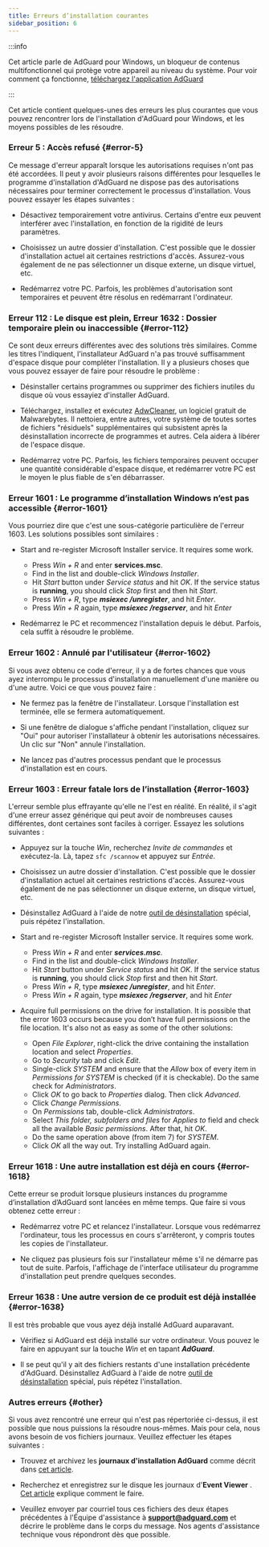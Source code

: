 ```yaml
---
title: Erreurs d’installation courantes
sidebar_position: 6
---
```


:::info

Cet article parle de AdGuard pour Windows, un bloqueur de contenus multifonctionnel qui protège votre appareil au niveau du système. Pour voir comment ça fonctionne, [téléchargez l'application AdGuard](https://agrd.io/download-kb-adblock)

:::

Cet article contient quelques-unes des erreurs les plus courantes que vous pouvez rencontrer lors de l'installation d'AdGuard pour Windows, et les moyens possibles de les résoudre.

### Erreur 5 : Accès refusé {#error-5}

Ce message d'erreur apparaît lorsque les autorisations requises n'ont pas été accordées. Il peut y avoir plusieurs raisons différentes pour lesquelles le programme d'installation d'AdGuard ne dispose pas des autorisations nécessaires pour terminer correctement le processus d'installation. Vous pouvez essayer les étapes suivantes :

- Désactivez temporairement votre antivirus. Certains d'entre eux peuvent interférer avec l'installation, en fonction de la rigidité de leurs paramètres.

- Choisissez un autre dossier d'installation. C'est possible que le dossier d'installation actuel ait certaines restrictions d'accès. Assurez-vous également de ne pas sélectionner un disque externe, un disque virtuel, etc.

- Redémarrez votre PC. Parfois, les problèmes d'autorisation sont temporaires et peuvent être résolus en redémarrant l'ordinateur.

### Erreur 112 : Le disque est plein, Erreur 1632 : Dossier temporaire plein ou inaccessible {#error-112}

Ce sont deux erreurs différentes avec des solutions très similaires. Comme les titres l'indiquent, l'installateur AdGuard n'a pas trouvé suffisamment d'espace disque pour compléter l'installation. Il y a plusieurs choses que vous pouvez essayer de faire pour résoudre le problème :

- Désinstaller certains programmes ou supprimer des fichiers inutiles du disque où vous essayiez d'installer AdGuard.

- Téléchargez, installez et exécutez [AdwCleaner](http://www.bleepingcomputer.com/download/adwcleaner/), un logiciel gratuit de Malwarebytes. Il nettoiera, entre autres, votre système de toutes sortes de fichiers "résiduels" supplémentaires qui subsistent après la désinstallation incorrecte de programmes et autres. Cela aidera à libérer de l'espace disque.

- Redémarrez votre PC. Parfois, les fichiers temporaires peuvent occuper une quantité considérable d'espace disque, et redémarrer votre PC est le moyen le plus fiable de s'en débarrasser.

### Erreur 1601 : Le programme d’installation Windows n’est pas accessible {#error-1601}

Vous pourriez dire que c'est une sous-catégorie particulière de l'erreur 1603. Les solutions possibles sont similaires :

- Start and re-register Microsoft Installer service. It requires some work.

    - Press *Win + R* and enter **services.msc**.
    - Find in the list and double-click *Windows Installer*.
    - Hit *Start* button under *Service status* and hit *OK*. If the service status is **running**, you should click *Stop* first and then hit *Start*.
    - Press *Win + R*, type ***msiexec /unregister***, and hit *Enter*.
    - Press *Win + R* again, type ***msiexec /regserver***, and hit *Enter*

- Redémarrez le PC et recommencez l'installation depuis le début. Parfois, cela suffit à résoudre le problème.

### Erreur 1602 : Annulé par l'utilisateur {#error-1602}

Si vous avez obtenu ce code d'erreur, il y a de fortes chances que vous ayez interrompu le processus d'installation manuellement d'une manière ou d'une autre. Voici ce que vous pouvez faire :

- Ne fermez pas la fenêtre de l'installateur. Lorsque l'installation est terminée, elle se fermera automatiquement.

- Si une fenêtre de dialogue s'affiche pendant l'installation, cliquez sur "Oui" pour autoriser l'installateur à obtenir les autorisations nécessaires. Un clic sur "Non" annule l'installation.

- Ne lancez pas d'autres processus pendant que le processus d'installation est en cours.

### Erreur 1603 : Erreur fatale lors de l’installation {#error-1603}

L'erreur semble plus effrayante qu'elle ne l'est en réalité. En réalité, il s'agit d'une erreur assez générique qui peut avoir de nombreuses causes différentes, dont certaines sont faciles à corriger. Essayez les solutions suivantes :

- Appuyez sur la touche *Win*, recherchez *Invite de commandes* et exécutez-la. Là, tapez `sfc /scannow` et appuyez sur *Entrée*.

- Choisissez un autre dossier d'installation. C'est possible que le dossier d'installation actuel ait certaines restrictions d'accès. Assurez-vous également de ne pas sélectionner un disque externe, un disque virtuel, etc.

- Désinstallez AdGuard à l'aide de notre [outil de désinstallation](../../installation#advanced) spécial, puis répétez l'installation.

- Start and re-register Microsoft Installer service. It requires some work.

    - Press *Win + R* and enter ***services.msc***.
    - Find in the list and double-click *Windows Installer*.
    - Hit *Start* button under *Service status* and hit *OK*. If the service status is **running**, you should click *Stop* first and then hit *Start*.
    - Press *Win + R*, type ***msiexec /unregister***, and hit *Enter*.
    - Press *Win + R* again, type ***msiexec /regserver***, and hit *Enter*

- Acquire full permissions on the drive for installation. It is possible that the error 1603 occurs because you don’t have full permissions on the file location. It's also not as easy as some of the other solutions:

    - Open *File Explorer*, right-click the drive containing the installation location and select *Properties*.
    - Go to *Security* tab and click *Edit*.
    - Single-click *SYSTEM* and ensure that the *Allow* box of every item in *Permissions for SYSTEM* is checked (if it is checkable). Do the same check for *Administrators*.
    - Click *OK* to go back to *Properties* dialog. Then click *Advanced*.
    - Click *Change Permissions*.
    - On *Permissions* tab, double-click *Administrators*.
    - Select *This folder, subfolders and files* for *Applies to* field and check all the available *Basic permissions*. After that, hit *OK*.
    - Do the same operation above (from item 7) for *SYSTEM*.
    - Click *OK* all the way out. Try installing AdGuard again.

### Erreur 1618 : Une autre installation est déjà en cours {#error-1618}

Cette erreur se produit lorsque plusieurs instances du programme d’installation d’AdGuard sont lancées en même temps. Que faire si vous obtenez cette erreur :

- Redémarrez votre PC et relancez l'installateur. Lorsque vous redémarrez l'ordinateur, tous les processus en cours s'arrêteront, y compris toutes les copies de l'installateur.

- Ne cliquez pas plusieurs fois sur l'installateur même s'il ne démarre pas tout de suite. Parfois, l'affichage de l'interface utilisateur du programme d'installation peut prendre quelques secondes.

### Erreur 1638 : Une autre version de ce produit est déjà installée {#error-1638}

Il est très probable que vous ayez déjà installé AdGuard auparavant.

- Vérifiez si AdGuard est déjà installé sur votre ordinateur. Vous pouvez le faire en appuyant sur la touche *Win* et en tapant ***AdGuard***.

- Il se peut qu'il y ait des fichiers restants d'une installation précédente d'AdGuard. Désinstallez AdGuard à l'aide de notre [outil de désinstallation](../../installation#advanced) spécial, puis répétez l'installation.

### Autres erreurs {#other}

Si vous avez rencontré une erreur qui n'est pas répertoriée ci-dessus, il est possible que nous puissions la résoudre nous-mêmes. Mais pour cela, nous avons besoin de vos fichiers journaux. Veuillez effectuer les étapes suivantes :

- Trouvez et archivez les **journaux d'installation AdGuard** comme décrit dans [cet article](../installation-logs).

- Recherchez et enregistrez sur le disque les journaux d'**Event Viewer** . [Cet article](../system-logs) explique comment le faire.

- Veuillez envoyer par courriel tous ces fichiers des deux étapes précédentes à l'Équipe d'assistance à **support@adguard.com** et décrire le problème dans le corps du message. Nos agents d'assistance technique vous répondront dès que possible.
